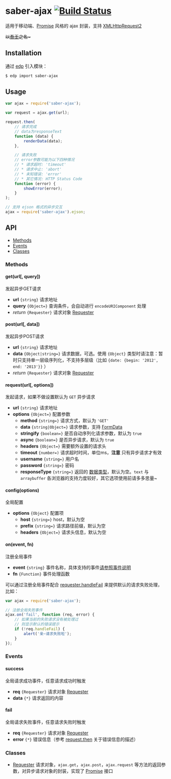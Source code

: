 saber-ajax [![Build Status](https://travis-ci.org/ecomfe/saber-ajax.png)](https://travis-ci.org/ecomfe/saber-ajax)
===

适用于移动端、[Promise](https://github.com/ecomfe/saber-promise) 风格的 ajax 封装，支持 [XMLHttpRequest2](http://www.w3.org/TR/XMLHttpRequest2/)

<del>以<a href="http://baike.baidu.com/view/8420590.htm" target="_blank">吾王</a>之名~</del>

## Installation

通过 [edp](https://github.com/ecomfe/edp) 引入模块：

```sh
$ edp import saber-ajax
```

## Usage

```js
var ajax = require('saber-ajax');

var request = ajax.get(url);

request.then(
    // 请求完成
    // data为responseText
    function (data) {
        renderData(data);
    },

    // 请求失败
    // error参数可能为以下四种情况
    // * 请求超时: 'timeout'
    // * 请求中止: 'abort'
    // * 未知错误: 'error'
    // * 其它情况: HTTP Status Code
    function (error) {
        showError(error);
    }
);

// 支持 ejson 格式的异步交互
ajax = require('saber-ajax').ejson;
```

## API

* [Methods](#methods)
* [Events](#events)
* [Classes](#classes)

### Methods

#### get(url[, query])

发起异步GET请求

* **url** `{string}` 请求地址
* **query** `{Object=}` 查询条件，会自动进行 `encodeURIComponent` 处理
* _return_ `{Requester}` 请求对象 [Requester](doc/requester.md)

#### post(url[, data])

发起异步POST请求

* **url** `{string}` 请求地址
* **data** `{Object|string=}` 请求数据，可选。使用 `{Object}` 类型时请注意：暂时只支持单一层级序列化，不支持多层级（比如 `{date: {begin: '2012', end: '2013'}}` ）
* _return_ `{Requester}` 请求对象 [Requester](doc/requester.md)

#### request(url[, options])

发起请求，如果不做设置默认为 `GET` 异步请求

* **url** `{string}` 请求地址
* **options** `{Object=}` 配置参数
    * **method** `{string=}` 请求方式，默认为 `'GET'`
    * **data** `{string|Object=}` 请求参数，支持 [FormData](http://www.w3.org/TR/XMLHttpRequest2/#interface-formdata)
    * **stringify** `{boolean=}` 是否自动序列化请求参数，默认为 `true`
    * **async** `{boolean=}` 是否异步请求，默认为 `true`
    * **headers** `{Object=}` 需要额外设置的请求头
    * **timeout** `{number=)` 请求超时时间，单位ms，**注意** 只有异步请求才有效
    * **username** `{string=}` 用户名
    * **password** `{string=}` 密码
    * **responseType** `{string=}` 返回的 [数据类型](http://www.w3.org/TR/XMLHttpRequest2/#xmlhttprequestresponsetype)，默认为空。`text` 与 `arraybuffer` 各浏览器的支持力度较好，其它选项使用前请多多思量~

#### config(options)

全局配置

* **options** `{Object}` 配置项
    * **host** `{string=}` host，默认为空
    * **prefix** `{string=}` 请求路径前缀，默认为空
    * **headers** `{Object=}` 请求头信息，默认为空

#### on(event, fn)

注册全局事件

* **event** `{string}` 事件名称，具体支持的事件[请参照事件说明](#events)
* **fn** `{Function}` 事件处理函数

可以通过注册全局事件配合 [requester.handleFail](#handlefail) 来提供默认的请求失败处理，比如：

```js
var ajax = require('saber-ajax');

// 注册全局失败事件
ajax.on('fail', function (req, error) {
    // 如果当前的失败请求没有被处理过
    // 则显示默认的错误提示
    if (!req.handleFail) {
        alert('亲~请求失败啦');
    }
});
```

### Events

#### success

全局请求成功事件，任意请求成功时触发

* **req** `{Requester}` 请求对象 [Requester](doc/requester.md)
* **data** `{*}` 请求返回的内容

#### fail

全局请求失败事件，任意请求失败时触发

* **req** `{Requester}` 请求对象 [Requester](doc/requester.md)
* **error** `{*}` 错误信息（参考 [request.then](#then-onfulfill-onreject-) 关于错误信息的描述）

### Classes

 * [Requester](doc/requester.md) 请求对象，`ajax.get`，`ajax.post`，`ajax.request` 等方法的返回参数，对异步请求对象的封装，实现了 [Promise](https://github.com/ecomfe/saber-promise) 接口
